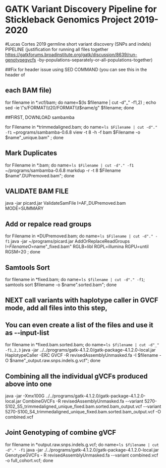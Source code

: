 # GATK Variant Discovery Pipeline for Stickleback Genomics Project 2019-2020



#Lucas Cortes 2019 germline short variant discovery (SNPs and indels) PIPELINE
 (justification for running all files together
 https://gatkforums.broadinstitute.org/gatk/discussion/8639/run-genotypegvcfs
 -by-populations-separately-or-all-populations-together)



##Fix for header issue using SED COMMAND (you can see this in the header of
## each BAM file)
for filename in *.vcf/bam; do name=$(ls $filename | cut -d"_" -f1,2) ;
  echo sed -ie \"s/FORMAT\\t20/FORMAT\\t$name/g\" $filename; done

##FIRST, DOWNLOAD sambamba

for Filename in *trimmedaligned.bam; do name=`ls $Filename | cut -d"." -f1`
  ~programs/sambamba-0.6.8
  view -t 8 -h -f bam $Filename -o $name"_unique.bam" ;
done

## Mark Duplicates 

for Filename in *.bam; do name=`ls $Filename | cut -d"." -f1`
  ~/programs/sambamba-0.6.8  markdup -r -t 8 $Filename $name".DUPremoved.bam";
done

## VALIDATE BAM FILE 

java -jar picard.jar ValidateSamFile I=AF_DUPremoved.bam MODE=SUMMARY

## Add or repalce read groups

for Filename in *DUPremoved.bam; do name=`ls $Filename | cut -d"." -f1`
  java -jar ~/programs/picard.jar AddOrReplaceReadGroups
  I=$Filename O=$name"_fixed.bam" RGLB=libl RGPL=illumina RGPU=until RGSM=20 ;
done


## Samtools Sort

for filename in *fixed.bam; do name=`ls $filename
  | cut -d"." -f1`; samtools sort $filename -o $name".sorted.bam";
done

## NEXT call variants with haplotype caller in GVCF mode, add all files into this step,
## You can even create a list of the files and use it as --input-list

for filename in *fixed.bam.sorted.bam; do name=`ls $filename
  | cut -d"_" -f1,2,3`
  java -jar  ../../programs/gatk-4.1.2.0/gatk-package-4.1.2.0-local.jar
  HaplotypeCaller -ERC GVCF -R revisedAssemblyUnmasked.fa
  -I $filename -O $name"_output.raw.snps.indels.g.vcf";
done


## Combining all the individual gVCFs produced above into one
java -jar -Xmx100G ../../programs/gatk-4.1.2.0/gatk-package-4.1.2.0-local.jar
  CombineGVCFs -R revisedAssemblyUnmasked.fa
  --variant 5270-S102_S5_trimmedaligned_unique_fixed.bam.sorted.bam_output.vcf
  --variant 5270-S100_S4_trimmedaligned_unique_fixed.bam.sorted.bam_output.vcf
-O combined.vcf

## Joint Genotyping of combine gVCF

for filename in *output.raw.snps.indels.g.vcf; do name=`ls $filename
  | cut -d"." -f1` java -jar
  ./../programs/gatk-4.1.2.0/gatk-package-4.1.2.0-local.jar GenotypeGVCFs -
  R revisedAssemblyUnmasked.fa --variant combined.vcf -o full_cohort.vcf;
 done

